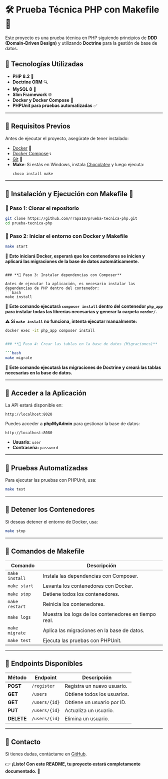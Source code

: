 # 🛠️ Prueba Técnica PHP con Makefile 🚀

Este proyecto es una prueba técnica en PHP siguiendo principios de **DDD (Domain-Driven Design)** y utilizando **Doctrine** para la gestión de base de datos.

## 📌 Tecnologías Utilizadas

- **PHP 8.2** 🐘
- **Doctrine ORM** 🔍
- **MySQL 8** 🌅
- **Slim Framework** 🌐
- **Docker y Docker Compose** 🐳
- **PHPUnit para pruebas automatizadas** ✅

---

## **📌 Requisitos Previos**

Antes de ejecutar el proyecto, asegúrate de tener instalado:

- [Docker](https://docs.docker.com/get-docker/) 🐳
- [Docker Compose](https://docs.docker.com/compose/install/) 📞
- [Git](https://git-scm.com/downloads) 🔗
- **Make**: Si estás en Windows, instala [Chocolatey](https://chocolatey.org/install) y luego ejecuta:
  ```powershell
  choco install make
  ```

---

## **📌 Instalación y Ejecución con Makefile 🚀**

### **🔹 Paso 1: Clonar el repositorio**

```bash
git clone https://github.com/rrapa10/prueba-tecnica-php.git
cd prueba-tecnica-php
```

### **🔹 Paso 2: Iniciar el entorno con Docker y Makefile**

```bash
make start
```
📌 **Esto iniciará Docker, esperará que los contenedores se inicien y aplicará las migraciones de la base de datos automáticamente.**

```

### **🔹 Paso 3: Instalar dependencias con Composer**

Antes de ejecutar la aplicación, es necesario instalar las dependencias de PHP dentro del contenedor:
```bash
make install
```
📌 **Este comando ejecutará `composer install` dentro del contenedor `php_app` para instalar todas las librerías necesarias y generar la carpeta `vendor/`.**

⚠️ **Si `make install` no funciona, intenta ejecutar manualmente:**
```bash
docker exec -it php_app composer install


### **🔹 Paso 4: Crear las tablas en la base de datos (Migraciones)**

```bash
make migrate
```
📌 **Este comando ejecutará las migraciones de Doctrine y creará las tablas necesarias en la base de datos.**

---

## **📌 Acceder a la Aplicación**

La API estará disponible en:

```plaintext
http://localhost:8020
```

Puedes acceder a **phpMyAdmin** para gestionar la base de datos:

```plaintext
http://localhost:8080
```
- **Usuario:** `user`
- **Contraseña:** `password`

---

## **📌 Pruebas Automatizadas**

Para ejecutar las pruebas con PHPUnit, usa:

```bash
make test
```

---

## **📌 Detener los Contenedores**

Si deseas detener el entorno de Docker, usa:

```bash
make stop
```

---

## **📌 Comandos de Makefile**

| **Comando**    | **Descripción**                                      |
| -------------- | ---------------------------------------------------- |
| `make install` | Instala las dependencias con Composer.               |
| `make start`   | Levanta los contenedores con Docker.                 |
| `make stop`    | Detiene todos los contenedores.                      |
| `make restart` | Reinicia los contenedores.                           |
| `make logs`    | Muestra los logs de los contenedores en tiempo real. |
| `make migrate` | Aplica las migraciones en la base de datos.          |
| `make test`    | Ejecuta las pruebas con PHPUnit.                     |

---

## **📌 Endpoints Disponibles**

| **Método** | **Endpoint**  | **Descripción**             |
| ---------- | ------------- | --------------------------- |
| **POST**   | `/register`   | Registra un nuevo usuario.  |
| **GET**    | `/users`      | Obtiene todos los usuarios. |
| **GET**    | `/users/{id}` | Obtiene un usuario por ID.  |
| **PUT**    | `/users/{id}` | Actualiza un usuario.       |
| **DELETE** | `/users/{id}` | Elimina un usuario.         |

---

## **📌 Contacto**

Si tienes dudas, contáctame en [GitHub](https://github.com/rrapa10).

👉 **¡Listo! Con este README, tu proyecto estará completamente documentado. 🚀**

